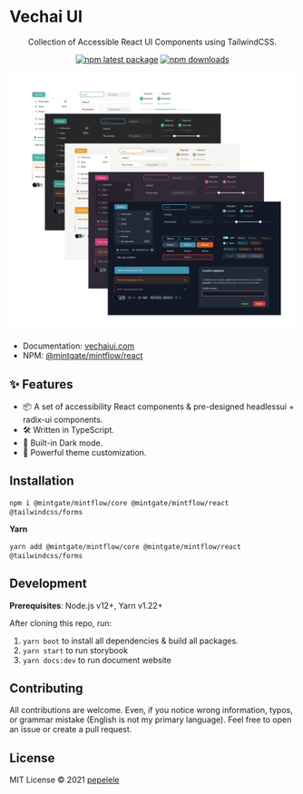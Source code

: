 # Vechai UI

<div align="center">
Collection of Accessible React UI Components using TailwindCSS.

[![npm latest package](https://img.shields.io/npm/v/@mintgate/mintflow/react/latest.svg)](https://www.npmjs.com/package/@mintgate/mintflow/react)
[![npm downloads](https://img.shields.io/npm/dm/@mintgate/mintflow/react.svg)](https://www.npmjs.com/package/@mintgate/mintflow/react)

</div>

![](docs/public/themes/screenshot.png)

-  Documentation: [vechaiui.com](https://www.vechaiui.com/getting-started)
-  NPM: [@mintgate/mintflow/react](https://www.npmjs.com/package/@mintgate/mintflow/react)
## ✨ Features

- 📦 A set of accessibility React components & pre-designed headlessui + radix-ui components.
- 🛠️ Written in TypeScript.
- 🌙 Built-in Dark mode.
- 🌈 Powerful theme customization.

## Installation

```
npm i @mintgate/mintflow/core @mintgate/mintflow/react @tailwindcss/forms
```

**Yarn**

```
yarn add @mintgate/mintflow/core @mintgate/mintflow/react @tailwindcss/forms
```

## Development

**Prerequisites**: Node.js v12+, Yarn v1.22+

After cloning this repo, run:

1. `yarn boot` to install all dependencies & build all packages.
2. `yarn start` to run storybook
3. `yarn docs:dev` to run document website

## Contributing

All contributions are welcome. Even, if you notice wrong information, typos, or grammar mistake (English is not my primary language). Feel free to open an issue or create a pull request.

## License

MIT License © 2021 [pepelele](https://github.com/pepelele)
